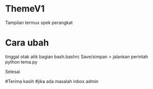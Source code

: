 # ThemeV1
Tampilan termux spek perangkat
# Cara ubah
tinggal otak atik bagian bash.bashrc
Save/simpan > jalankan perintah python tema.py

Selesai

#Terima kasih
#jika ada masalah inbox admin
